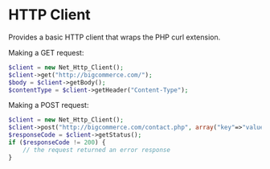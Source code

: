 HTTP Client
===========

Provides a basic HTTP client that wraps the PHP curl extension.

Making a GET request:

```php
$client = new Net_Http_Client();
$client->get("http://bigcommerce.com/");
$body = $client->getBody();
$contentType = $client->getHeader("Content-Type");
```

Making a POST request:

```php
$client = new Net_Http_Client();
$client->post("http://bigcommerce.com/contact.php", array("key"=>"value"));
$responseCode = $client->getStatus();
if ($responseCode != 200) {
    // the request returned an error response
}
```
